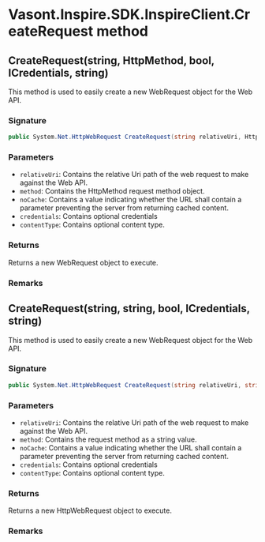 # Vasont.Inspire.SDK.InspireClient.CreateRequest method
## CreateRequest(string, HttpMethod, bool, ICredentials, string)
This method is used to easily create a new WebRequest object for the Web API.

### Signature
```csharp
public System.Net.HttpWebRequest CreateRequest(string relativeUri, HttpMethod method = null, bool noCache = True, ICredentials credentials = null, string contentType = "application/json")
```
### Parameters
- `relativeUri`: Contains the relative Uri path of the web request to make against the Web API.
- `method`: Contains the HttpMethod request method object.
- `noCache`: Contains a value indicating whether the URL shall contain a parameter preventing the server from returning cached content.
- `credentials`: Contains optional credentials
- `contentType`: Contains optional content type.

### Returns
Returns a new WebRequest object to execute.
### Remarks

## CreateRequest(string, string, bool, ICredentials, string)
This method is used to easily create a new WebRequest object for the Web API.

### Signature
```csharp
public System.Net.HttpWebRequest CreateRequest(string relativeUri, string method, bool noCache = True, ICredentials credentials = null, string contentType = "application/json")
```
### Parameters
- `relativeUri`: Contains the relative Uri path of the web request to make against the Web API.
- `method`: Contains the request method as a string value.
- `noCache`: Contains a value indicating whether the URL shall contain a parameter preventing the server from returning cached content.
- `credentials`: Contains optional credentials
- `contentType`: Contains optional content type.

### Returns
Returns a new HttpWebRequest object to execute.
### Remarks

